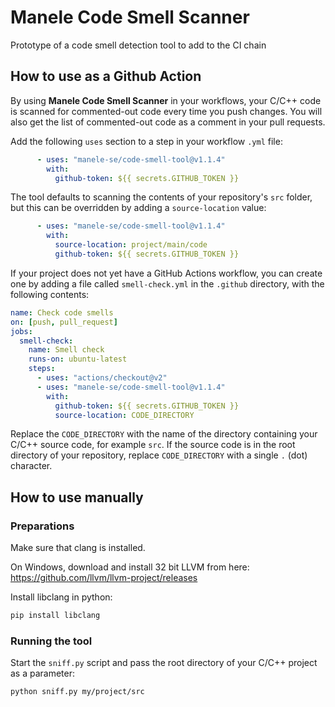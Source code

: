 # Manele Code Smell Scanner

Prototype of a code smell detection tool to add to the CI chain

## How to use as a Github Action

By using **Manele Code Smell Scanner** in your workflows, your C/C++ code is scanned for commented-out code every time you push changes. You will also get the list of commented-out code as a comment in your pull requests.

Add the following `uses` section to a step in your workflow `.yml` file:

``` yaml
      - uses: "manele-se/code-smell-tool@v1.1.4"
        with:
          github-token: ${{ secrets.GITHUB_TOKEN }}
```

The tool defaults to scanning the contents of your repository's `src` folder, but this can be overridden by adding a `source-location` value:

``` yaml
      - uses: "manele-se/code-smell-tool@v1.1.4"
        with:
          source-location: project/main/code
          github-token: ${{ secrets.GITHUB_TOKEN }}
```

If your project does not yet have a GitHub Actions workflow, you can create one by adding a file called `smell-check.yml` in the `.github` directory, with the following contents:

``` yaml
name: Check code smells
on: [push, pull_request]
jobs:
  smell-check:
    name: Smell check
    runs-on: ubuntu-latest
    steps:
      - uses: "actions/checkout@v2"
      - uses: "manele-se/code-smell-tool@v1.1.4"
        with:
          github-token: ${{ secrets.GITHUB_TOKEN }}
          source-location: CODE_DIRECTORY
```

Replace the `CODE_DIRECTORY` with the name of the directory containing your C/C++ source code, for example `src`. If the source code is in the root directory of your repository, replace `CODE_DIRECTORY` with a single `.` (dot) character.

## How to use manually

### Preparations

Make sure that clang is installed.

On Windows, download and install 32 bit LLVM from here: https://github.com/llvm/llvm-project/releases

Install libclang in python:

``` bash
pip install libclang
```

### Running the tool

Start the `sniff.py` script and pass the root directory of your C/C++ project as a parameter:

``` bash
python sniff.py my/project/src
```
